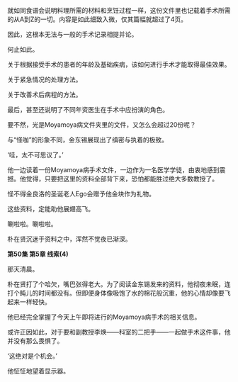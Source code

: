 就如同食谱会说明料理所需的材料和烹饪过程一样，这份文件里也记载着手术所需的从A到Z的一切。内容是如此细致入微，仅其篇幅就超过了4页。

因此，这根本无法与一般的手术记录相提并论。

何止如此。

关于根据接受手术的患者的年龄及基础疾病，该如何进行手术才能取得最佳效果。

关于紧急情况的处理方法。

关于改善术后病程的方法。

最后，甚至还说明了不同年资医生在手术中应扮演的角色。

要不然，光是Moyamoya病文件夹里的文件，又怎么会超过20份呢？

与“怪咖”的形象不同，金东锡展现出了缜密与执着的极致。

‘哇，太不可思议了。’

他一边读着一份Moyamoya病手术文件，一边作为一名医学学徒，由衷地感到震撼。他觉得，只要把这里的资料全部背下来，恐怕都能胜过绝大多数教授了。

怪不得金良洛的圣诞老人Ego会赠予他金块作为礼物。

这些资料，定能助他展翅高飞。

唰啦啦。唰啦啦。

朴在贤沉迷于资料之中，浑然不觉夜已渐深。

**第50集 第5章 线索(4)**

那天清晨。

朴在贤打了个哈欠，嘴巴张得老大。为了阅读金东锡发来的资料，他彻夜未眠，连打个盹儿的时间都没有。但即便身体像吸饱了水的棉花般沉重，他的心情却像要飞起来一样轻快。

他已经完全掌握了今天上午即将进行的Moyamoya病手术的相关信息。

或许正因如此，对于要和副教授李焕——科室的二把手——一起做手术这件事，他并没有那么畏惧了。

‘这绝对是个机会。’

他怔怔地望着显示器。